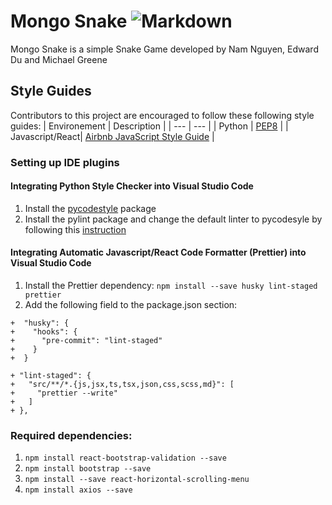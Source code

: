 # Mongo Snake ![Markdown](https://travis-ci.org/tnam02112001/mongo_snake.svg?branch=mongosnake_dev)
Mongo Snake is a simple Snake Game developed by Nam Nguyen, Edward Du and Michael Greene

## Style Guides
Contributors to this project are encouraged to follow these following style guides:
| Environement | Description |
| --- | --- |
| Python | [PEP8](https://www.python.org/dev/peps/pep-0008/) |
| Javascript/React| [Airbnb JavaScript Style Guide](https://airbnb.io/javascript/react/) |

### Setting up IDE plugins
#### Integrating Python Style Checker into Visual Studio Code
1. Install the [pycodestyle](https://pypi.org/project/pycodestyle/) package
2. Install the pylint package and change the default linter to pycodesyle by following this [instruction](https://code.visualstudio.com/docs/python/linting)

#### Integrating Automatic Javascript/React Code Formatter (Prettier) into Visual Studio Code 
1. Install the Prettier dependency: 
`npm install --save husky lint-staged prettier`
2. Add the following field to the package.json section:
```
+  "husky": {
+    "hooks": {
+      "pre-commit": "lint-staged"
+    }
+  }

+ "lint-staged": {
+   "src/**/*.{js,jsx,ts,tsx,json,css,scss,md}": [
+     "prettier --write"
+   ]
+ },
```

### Required dependencies:
1. `npm install react-bootstrap-validation --save`
2. `npm install bootstrap --save`
3. `npm install --save react-horizontal-scrolling-menu`
4. `npm install axios --save`
